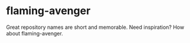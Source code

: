 # flaming-avenger
Great repository names are short and memorable. Need inspiration? How about flaming-avenger.
